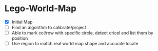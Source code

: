 # Lego-World-Map
- [x] Initial Map
- [ ] Find an algorithm to calibrate/project
- [ ] Able to mark col/row with specific circle, detect cricel and list them by position
- [ ] Use region to match real world map shape and accurate locate
